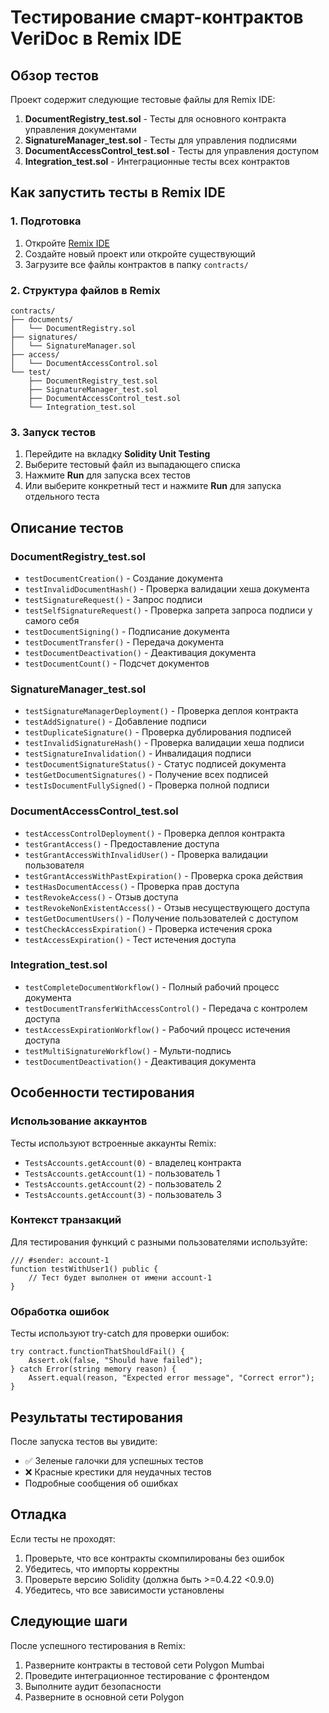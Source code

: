 # Тестирование смарт-контрактов VeriDoc в Remix IDE

## Обзор тестов

Проект содержит следующие тестовые файлы для Remix IDE:

1. **DocumentRegistry_test.sol** - Тесты для основного контракта управления документами
2. **SignatureManager_test.sol** - Тесты для управления подписями
3. **DocumentAccessControl_test.sol** - Тесты для управления доступом
4. **Integration_test.sol** - Интеграционные тесты всех контрактов

## Как запустить тесты в Remix IDE

### 1. Подготовка
1. Откройте [Remix IDE](https://remix.ethereum.org/)
2. Создайте новый проект или откройте существующий
3. Загрузите все файлы контрактов в папку `contracts/`

### 2. Структура файлов в Remix
```
contracts/
├── documents/
│   └── DocumentRegistry.sol
├── signatures/
│   └── SignatureManager.sol
├── access/
│   └── DocumentAccessControl.sol
└── test/
    ├── DocumentRegistry_test.sol
    ├── SignatureManager_test.sol
    ├── DocumentAccessControl_test.sol
    └── Integration_test.sol
```

### 3. Запуск тестов
1. Перейдите на вкладку **Solidity Unit Testing**
2. Выберите тестовый файл из выпадающего списка
3. Нажмите **Run** для запуска всех тестов
4. Или выберите конкретный тест и нажмите **Run** для запуска отдельного теста

## Описание тестов

### DocumentRegistry_test.sol
- `testDocumentCreation()` - Создание документа
- `testInvalidDocumentHash()` - Проверка валидации хеша документа
- `testSignatureRequest()` - Запрос подписи
- `testSelfSignatureRequest()` - Проверка запрета запроса подписи у самого себя
- `testDocumentSigning()` - Подписание документа
- `testDocumentTransfer()` - Передача документа
- `testDocumentDeactivation()` - Деактивация документа
- `testDocumentCount()` - Подсчет документов

### SignatureManager_test.sol
- `testSignatureManagerDeployment()` - Проверка деплоя контракта
- `testAddSignature()` - Добавление подписи
- `testDuplicateSignature()` - Проверка дублирования подписей
- `testInvalidSignatureHash()` - Проверка валидации хеша подписи
- `testSignatureInvalidation()` - Инвалидация подписи
- `testDocumentSignatureStatus()` - Статус подписей документа
- `testGetDocumentSignatures()` - Получение всех подписей
- `testIsDocumentFullySigned()` - Проверка полной подписи

### DocumentAccessControl_test.sol
- `testAccessControlDeployment()` - Проверка деплоя контракта
- `testGrantAccess()` - Предоставление доступа
- `testGrantAccessWithInvalidUser()` - Проверка валидации пользователя
- `testGrantAccessWithPastExpiration()` - Проверка срока действия
- `testHasDocumentAccess()` - Проверка прав доступа
- `testRevokeAccess()` - Отзыв доступа
- `testRevokeNonExistentAccess()` - Отзыв несуществующего доступа
- `testGetDocumentUsers()` - Получение пользователей с доступом
- `testCheckAccessExpiration()` - Проверка истечения срока
- `testAccessExpiration()` - Тест истечения доступа

### Integration_test.sol
- `testCompleteDocumentWorkflow()` - Полный рабочий процесс документа
- `testDocumentTransferWithAccessControl()` - Передача с контролем доступа
- `testAccessExpirationWorkflow()` - Рабочий процесс истечения доступа
- `testMultiSignatureWorkflow()` - Мульти-подпись
- `testDocumentDeactivation()` - Деактивация документа

## Особенности тестирования

### Использование аккаунтов
Тесты используют встроенные аккаунты Remix:
- `TestsAccounts.getAccount(0)` - владелец контракта
- `TestsAccounts.getAccount(1)` - пользователь 1
- `TestsAccounts.getAccount(2)` - пользователь 2
- `TestsAccounts.getAccount(3)` - пользователь 3

### Контекст транзакций
Для тестирования функций с разными пользователями используйте:
```solidity
/// #sender: account-1
function testWithUser1() public {
    // Тест будет выполнен от имени account-1
}
```

### Обработка ошибок
Тесты используют try-catch для проверки ошибок:
```solidity
try contract.functionThatShouldFail() {
    Assert.ok(false, "Should have failed");
} catch Error(string memory reason) {
    Assert.equal(reason, "Expected error message", "Correct error");
}
```

## Результаты тестирования

После запуска тестов вы увидите:
- ✅ Зеленые галочки для успешных тестов
- ❌ Красные крестики для неудачных тестов
- Подробные сообщения об ошибках

## Отладка

Если тесты не проходят:
1. Проверьте, что все контракты скомпилированы без ошибок
2. Убедитесь, что импорты корректны
3. Проверьте версию Solidity (должна быть >=0.4.22 <0.9.0)
4. Убедитесь, что все зависимости установлены

## Следующие шаги

После успешного тестирования в Remix:
1. Разверните контракты в тестовой сети Polygon Mumbai
2. Проведите интеграционное тестирование с фронтендом
3. Выполните аудит безопасности
4. Разверните в основной сети Polygon 